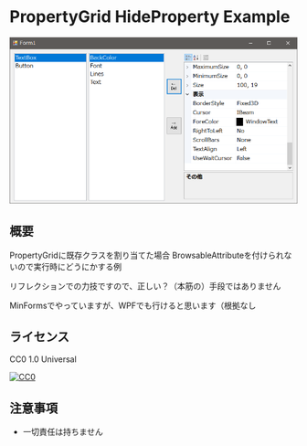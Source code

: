 ﻿# PropertyGrid HideProperty Example
![アプリスクリーンショット](AppImage.png)
## 概要
PropertyGridに既存クラスを割り当てた場合 BrowsableAttributeを付けられないので実行時にどうにかする例

リフレクションでの力技ですので、正しい？（本筋の）手段ではありません

MinFormsでやっていますが、WPFでも行けると思います（根拠なし
## ライセンス
CC0 1.0 Universal

[![CC0](http://i.creativecommons.org/p/zero/1.0/88x31.png)](LICENSE)
## 注意事項
* 一切責任は持ちません
